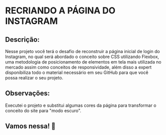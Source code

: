 # RECRIANDO A PÁGINA DO INSTAGRAM

## Descrição:

Nesse projeto você terá o desafio de reconstruir a página inicial de login do Instagram, no qual será abordado o conceito sobre CSS utilizando Flexbox, uma metodologia de posicionamento de elementos em tela mais utilizada no mercado assim como conceitos de responsividade, além disso a expert disponibiliza todo o material necessário em seu GitHub para que você possa realizar o seu projeto.



## Observações:

Executei o projeto e substitui algumas cores da página para transformar o conceito do site para "modo escuro".



## Vamos nessa! 🚀

